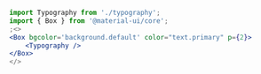 ```jsx inside Markdown noeditor
import Typography from './typography';
import { Box } from '@material-ui/core';
;<>
<Box bgcolor='background.default' color="text.primary" p={2}>
	<Typography />
</Box>
</>
```
